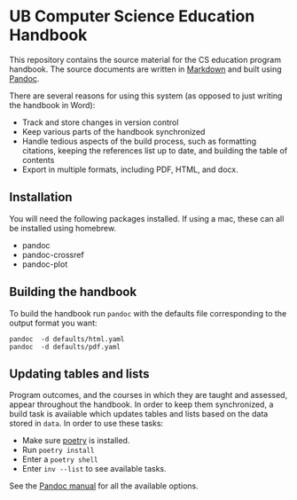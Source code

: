 # UB Computer Science Education Handbook

This repository contains the source material for the CS education program handbook. 
The source documents are written in [Markdown](https://daringfireball.net/projects/markdown/) 
and built using [Pandoc](https://pandoc.org/MANUAL.html). 

There are several reasons for using this system (as opposed to just writing the handbook in Word):

- Track and store changes in version control
- Keep various parts of the handbook synchronized
- Handle tedious aspects of the build process, such as formatting citations, keeping the 
  references list up to date, and building the table of contents
- Export in multiple formats, including PDF, HTML, and docx.

## Installation

You will need the following packages installed. If using a mac, these can all be installed using homebrew.

- pandoc
- pandoc-crossref
- pandoc-plot

## Building the handbook

To build the handbook run `pandoc` with the defaults file corresponding to the output format you want:

    pandoc  -d defaults/html.yaml
    pandoc  -d defaults/pdf.yaml

## Updating tables and lists

Program outcomes, and the courses in which they are taught and assessed, appear throughout the handbook. In order 
to keep them synchronized, a build task is avaiiable which updates tables and lists based on the data stored
in `data`. In order to use these tasks:

- Make sure [poetry](https://python-poetry.org/) is installed.
- Run `poetry install`
- Enter a `poetry shell`
- Enter `inv --list` to see available tasks.

See the [Pandoc manual](https://pandoc.org/MANUAL.html) for all the available
options.
